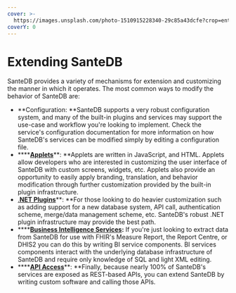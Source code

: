 ```yaml
---
cover: >-
  https://images.unsplash.com/photo-1510915228340-29c85a43dcfe?crop=entropy&cs=srgb&fm=jpg&ixid=MnwxOTcwMjR8MHwxfHNlYXJjaHwxfHxwcm9ncmFtbWVyfGVufDB8fHx8MTYzNDE1NzI4MQ&ixlib=rb-1.2.1&q=85
coverY: 0
---
```


# Extending SanteDB

SanteDB provides a variety of mechanisms for extension and customizing the manner in which it operates. The most common ways to modify the behavior of SanteDB are:

* **Configuration: **SanteDB supports a very robust configuration system, and many of the built-in plugins and services may support the use-case and workflow you're looking to implement. Check the service's configuration documentation for more information on how SanteDB's services can be modified simply by editing a configuration file.
* ****[**Applets**](applets/)**: **Applets are written in JavaScript, and HTML. Applets allow developers who are interested in customizing the user interface of SanteDB with custom screens, widgets, etc. Applets also provide an opportunity to easily apply branding, translation, and behavior modification through further customization provided by the built-in plugin infrastructure.
* [.**NET Plugins**](server-plugins/)**: **For those looking to do heavier customization such as adding support for a new database system, API call, authentication scheme, merge/data management scheme, etc. SanteDB's robust .NET plugin infrastructure may provide the best path. 
* ****[**Business Intelligence Services**](applets/business-intelligence-bi-assets/)**:** If you're just looking to extract data from SanteDB for use with FHIR's Measure Report, the Report Centre, or DHIS2 you can do this by writing BI service components. BI services components interact with the underlying database infrastructure of SanteDB and require only knowledge of SQL and light XML editing.
* ****[**API Access**](service-apis/)**: **Finally, because nearly 100% of SanteDB's services are exposed as REST-based APIs, you can extend SanteDB by writing custom software and calling those APIs. 
